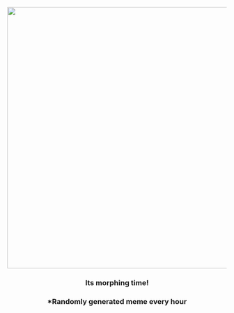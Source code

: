 <p align="center">
        <img src="https://i.redd.it/s2optyablu291.png" width="600" height="600">
        </p>
        <h3 align="center">Its morphing time!</h3>
        <h3 align="center">*Randomly generated meme every hour</h3>
    